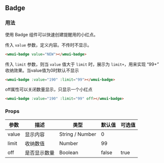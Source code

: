 ## Badge

### 用法

使用 Badge 组件可以快速创建提醒用的小红点。

传入 `value` 参数，定义内容。不传时不显示。

```html
<wmui-badge value="NEW"></wmui-badge>
```

传入 `limit` 参数，则当 `value` 值大于 `limit` 时，展示为 `limit+`，用来实现 “99+” 收纳效果。当value值为0时默认不显示

```html
<wmui-badge :value="190" :limit="99"></wmui-badge>
```

off属性可以关闭数量显示，只显示一个小红点

```html
<wmui-badge :value="190" :limit="99" off></wmui-badge>
```

### Props

| 参数 | 描述 | 类型 | 默认值 | 可选值 |
|------|-----|------|--------|-------|
| value  | 显示内容 | String / Number | 0 |
| limit  | 收纳数值 | Number | 99 |
| off | 是否显示数量 | Boolean | false | true |
